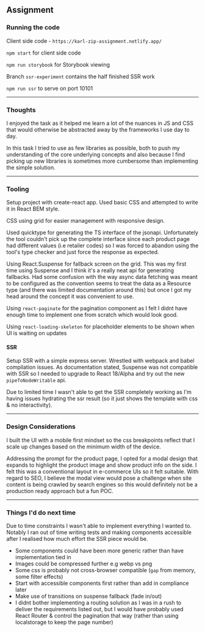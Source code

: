 ## Assignment

### Running the code
Client side code - `https://karl-zip-assignment.netlify.app/`

`npm start` for client side code

`npm run storybook` for Storybook viewing

Branch `ssr-experiment` contains the half finished SSR work 

`npm run ssr` to serve on port 10101

---

### Thoughts
I enjoyed the task as it helped me learn a lot of the nuances in JS and CSS that would otherwise be abstracted away by the frameworks I use day to day. 

In this task I tried to use as few libraries as possible, both to push my understanding of the core underlying concepts and also because I find picking up new libraries is sometimes more cumbersome than implementing the simple solution.

---

### Tooling
Setup project with create-react app. Used basic CSS and attempted to write it in React BEM style. 

CSS using grid for easier management with responsive design. 

Used quicktype for generating the TS interface of the jsonapi. Unfortunately the tool couldn't pick up the complete interface since each product page had different values (i.e retailer codes) so I was forced to abandon using the tool's type checker and just force the response as expected.

Using React.Suspense for fallback screen on the grid. This was my first time using Suspense and I think it's a really neat api for generating fallbacks. Had some confusion with the way async data fetching was meant to be configured as the convention seems to treat the data as a Resource type (and there was limited documentation around this) but once I got my head around the concept it was convenient to use.

Using `react-paginate` for the pagination component as I felt I didnt have enough time to implement one from scratch which would look good.

Using `react-loading-skeleton` for placeholder elements to be shown when UI is waiting on updates

#### SSR
Setup SSR with a simple express server. Wrestled with webpack and babel compilation issues. As documentation stated, Suspense was not compatible with SSR so I needed to upgrade to React 18/Alpha and try out the new `pipeToNodeWritable` api.

Due to limited time I wasn't able to get the SSR completely working as I'm having issues hydrating the ssr result (so it just shows the template with css & no interactivity).

---

### Design Considerations
I built the UI with a mobile first mindset so the css breakpoints reflect that I scale up changes based on the minimum width of the device. 

Addressing the prompt for the product page, I opted for a modal design that expands to highlight the product image and show product info on the side. I felt this was a conventional layout in e-commerce UIs so it felt suitable. With regard to SEO, I believe the modal view would pose a challenge when site content is being crawled by search engines so this would definitely not be a production ready approach but a fun POC.

---

### Things I'd do next time
Due to time constraints I wasn't able to implement everything I wanted to. Notably I ran out of time writing tests and making components accessible after I realised how much effort the SSR piece would be.

- Some components could have been more generic rather than have implementation tied in
- Images could be compressed further e.g webp vs png
- Some css is probably not cross-browser compatible (`gap` from memory, some filter effects)
- Start with accessible components first rather than add in compliance later
- Make use of transitions on suspense fallback (fade in/out)
- I didnt bother implementing a routing solution as I was in a rush to deliver the requirements listed out, but I would have probably used React Router & control the pagination that way (rather than using localstorage to keep the page number)





